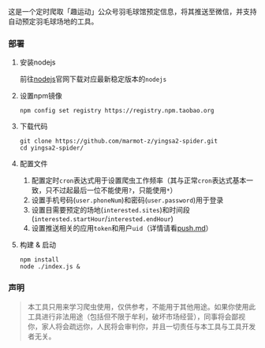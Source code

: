 这是一个定时爬取「趣运动」公众号羽毛球馆预定信息，将其推送至微信，并支持自动预定羽毛球场地的工具。

### 部署

1. 安装nodejs

   前往[nodejs](https://nodejs.org/en/download/)官网下载对应最新稳定版本的`nodejs`

2. 设置npm镜像

   ```
   npm config set registry https://registry.npm.taobao.org
   ```

3. 下载代码

   ```
   git clone https://github.com/marmot-z/yingsa2-spider.git
   cd yingsa2-spider/
   ```

4. 配置文件

   1. 配置定时`cron`表达式用于设置爬虫工作频率（其与正常`cron`表达式基本一致，只不过起最后一位不能使用`?`，只能使用`*`）
   2. 设置手机号码(`user.phoneNum`)和密码(`user.password`)用于登录
   3. 设置目需要预定的场地(`interested.sites`)和时间段(`interested.startHour`/`interested.endHour`)
   4. 设置推送相关的应用`token`和用户`uid`（详情请看[push.md](./push.md)）

5. 构建 & 启动

   ```
   npm install
   node ./index.js &
   ```

### 声明

> 本工具只用来学习爬虫使用，仅供参考，不能用于其他用途。如果你使用此工具进行非法用途（包括但不限于牟利，破坏市场经营），同事将会鄙视你，家人将会疏远你，人民将会审判你，并且一切责任与本工具与工具开发者无关。
